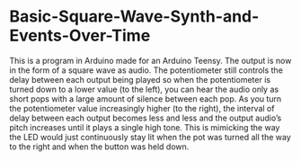 # Basic-Square-Wave-Synth-and-Events-Over-Time
This is a program in Arduino made for an Arduino Teensy. The output is now in the form of a square wave as audio. The potentiometer still controls the delay between each output being played so when the potentiometer is turned down to a lower value (to the left), you can hear the audio only as short pops with a large amount of silence between each pop. As you turn the potentiometer  value increasingly higher (to the right), the interval of delay between each output becomes less and less and the output audio’s pitch increases until it plays a single high tone. This is mimicking the way the LED would just continuously stay lit when the pot was turned all the way to the right and when the button was held down.
